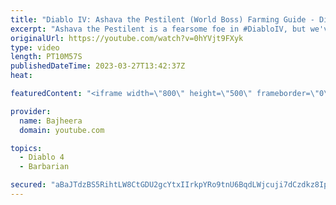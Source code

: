 ```yaml
---
title: "Diablo IV: Ashava the Pestilent (World Boss) Farming Guide - Diablo 4 Barbarian Gameplay [Open Beta]"
excerpt: "Ashava the Pestilent is a fearsome foe in #DiabloIV, but we've put together a nice guide to help you learn the mechanics from this ..."
originalUrl: https://youtube.com/watch?v=0hYVjt9FXyk
type: video
length: PT10M57S
publishedDateTime: 2023-03-27T13:42:37Z
heat: 

featuredContent: "<iframe width=\"800\" height=\"500\" frameborder=\"0\" src=\"https://www.youtube.com/embed/0hYVjt9FXyk\" allow=\"accelerometer; autoplay; encrypted-media; gyroscope; picture-in-picture\" allowfullscreen></iframe>"

provider:
  name: Bajheera
  domain: youtube.com

topics:
  - Diablo 4
  - Barbarian

secured: "aBaJTdzBS5RihtLW8CtGDU2gcYtxIIrkpYRo9tnU6BqdLWjcuji7dCzdkz8Ip9StSO6YkyngRn4JpezxaN+fQHpBTDswbEZqtrR0vfzGnk0cCJ7sH4QTyQHrp00GbM7aIyvMfNKswEsFs60DefLCYQCuqPS+oGO+GW+3kjMcaDeqZlRN8bTKs9LV7M64gbOWlbbBnNryDiTkwTGmEE2qgz6iYHTupRouLZ+14GkP+78j1oXav6ijC5H0q2BzRKD8lZVRh2H72wR3QKLfwPCRAC3x17C5b0SmYa0cB0QdxhtWL5LzfHfXqas3kpkglE89qqgcOndud1hWErbI/EyBObedtUqldBH3GcFvfYVT6TmeZBOpCD9n6tgDXLrNauRQJMrH5+g1uWkSDmV73/pnVA==;+H2X87uijHNTVkR7laGIGA=="
---
```


